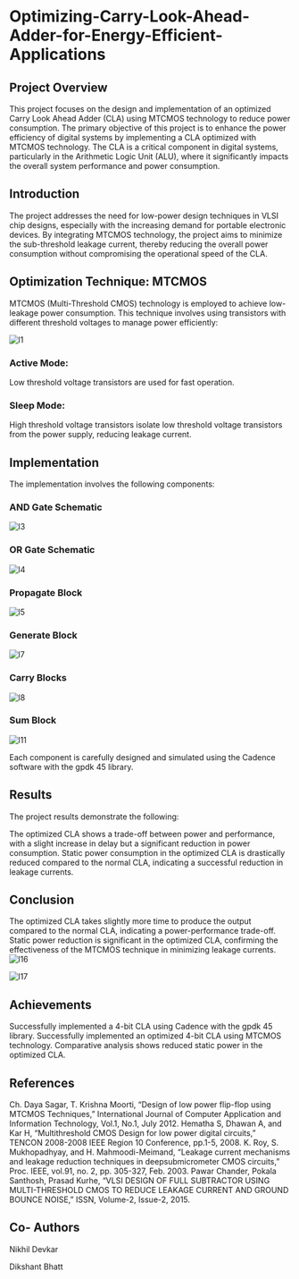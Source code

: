 # Optimizing-Carry-Look-Ahead-Adder-for-Energy-Efficient-Applications
## Project Overview
This project focuses on the design and implementation of an optimized Carry Look Ahead Adder (CLA) using MTCMOS technology to reduce power consumption. The primary objective of this project is to enhance the power efficiency of digital systems by implementing a CLA optimized with MTCMOS technology. The CLA is a critical component in digital systems, particularly in the Arithmetic Logic Unit (ALU), where it significantly impacts the overall system performance and power consumption.

## Introduction
The project addresses the need for low-power design techniques in VLSI chip designs, especially with the increasing demand for portable electronic devices. By integrating MTCMOS technology, the project aims to minimize the sub-threshold leakage current, thereby reducing the overall power consumption without compromising the operational speed of the CLA.

## Optimization Technique: MTCMOS
MTCMOS (Multi-Threshold CMOS) technology is employed to achieve low-leakage power consumption. This technique involves using transistors with different threshold voltages to manage power efficiently:

![l1](https://github.com/shivam221997/Optimizing-Carry-Look-Ahead-Adder-for-Energy-Efficient-Applications/assets/156662255/a6e7f4cf-53cf-4c04-8b1c-588cb05cced3)

### Active Mode: 
Low threshold voltage transistors are used for fast operation.
### Sleep Mode:
High threshold voltage transistors isolate low threshold voltage transistors from the power supply, reducing leakage current.

## Implementation
The implementation involves the following components:

### AND Gate Schematic
![l3](https://github.com/shivam221997/Optimizing-Carry-Look-Ahead-Adder-for-Energy-Efficient-Applications/assets/156662255/a3e3b1b2-c8e2-49c2-99f1-000cd38769c0)

### OR Gate Schematic
![l4](https://github.com/shivam221997/Optimizing-Carry-Look-Ahead-Adder-for-Energy-Efficient-Applications/assets/156662255/61232772-8fce-4998-b603-e856574ea7a5)

### Propagate Block
![l5](https://github.com/shivam221997/Optimizing-Carry-Look-Ahead-Adder-for-Energy-Efficient-Applications/assets/156662255/fb906ab7-12e3-4c05-a679-3cc9666e33d2)

### Generate Block
![l7](https://github.com/shivam221997/Optimizing-Carry-Look-Ahead-Adder-for-Energy-Efficient-Applications/assets/156662255/ab7127ff-1746-4c75-a4f7-0db88112ea57)

### Carry Blocks
![l8](https://github.com/shivam221997/Optimizing-Carry-Look-Ahead-Adder-for-Energy-Efficient-Applications/assets/156662255/a822af8e-9053-409e-93a7-48e6ca100419)

### Sum Block
![l11](https://github.com/shivam221997/Optimizing-Carry-Look-Ahead-Adder-for-Energy-Efficient-Applications/assets/156662255/1967d254-dbb6-460c-a800-ff905089fc27)

Each component is carefully designed and simulated using the Cadence software with the gpdk 45 library.

## Results
The project results demonstrate the following:

The optimized CLA shows a trade-off between power and performance, with a slight increase in delay but a significant reduction in power consumption.
Static power consumption in the optimized CLA is drastically reduced compared to the normal CLA, indicating a successful reduction in leakage currents.

## Conclusion
The optimized CLA takes slightly more time to produce the output compared to the normal CLA, indicating a power-performance trade-off.
Static power reduction is significant in the optimized CLA, confirming the effectiveness of the MTCMOS technique in minimizing leakage currents.
![l16](https://github.com/shivam221997/Optimizing-Carry-Look-Ahead-Adder-for-Energy-Efficient-Applications/assets/156662255/88424355-466f-479c-a555-da336754a3e6)

![l17](https://github.com/shivam221997/Optimizing-Carry-Look-Ahead-Adder-for-Energy-Efficient-Applications/assets/156662255/33b32018-b7fc-4045-bbe0-485a635e0d72)

## Achievements
Successfully implemented a 4-bit CLA using Cadence with the gpdk 45 library.
Successfully implemented an optimized 4-bit CLA using MTCMOS technology.
Comparative analysis shows reduced static power in the optimized CLA.

## References
Ch. Daya Sagar, T. Krishna Moorti, “Design of low power flip-flop using MTCMOS Techniques,” International Journal of Computer Application and Information Technology, Vol.1, No.1, July 2012.
Hematha S, Dhawan A, and Kar H, “Multithreshold CMOS Design for low power digital circuits,” TENCON 2008-2008 IEEE Region 10 Conference, pp.1-5, 2008.
K. Roy, S. Mukhopadhyay, and H. Mahmoodi-Meimand, “Leakage current mechanisms and leakage reduction techniques in deepsubmicrometer CMOS circuits,” Proc. IEEE, vol.91, no. 2, pp. 305-327, Feb. 2003.
Pawar Chander, Pokala Santhosh, Prasad Kurhe, “VLSI DESIGN OF FULL SUBTRACTOR USING MULTI-THRESHOLD CMOS TO REDUCE LEAKAGE CURRENT AND GROUND BOUNCE NOISE,” ISSN, Volume-2, Issue-2, 2015.
## Co- Authors
Nikhil Devkar 

Dikshant Bhatt 
